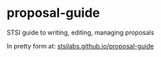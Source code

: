 # proposal-guide
STSI guide to writing, editing, managing proposals

In pretty form at: [stsilabs.github.io/proposal-guide](http://stsilabs.github.io/proposal-guide/) 
